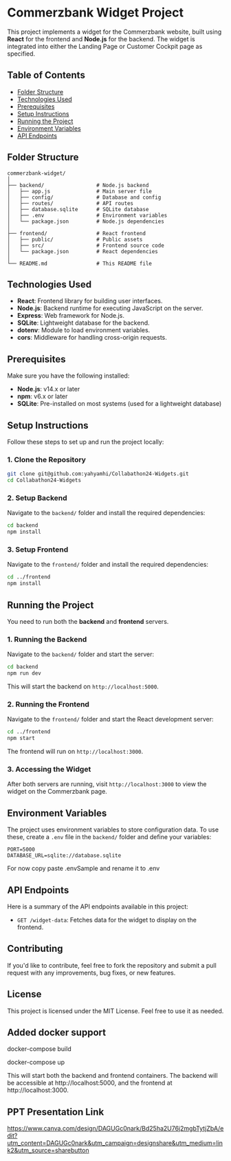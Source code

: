 # Commerzbank Widget Project

This project implements a widget for the Commerzbank website, built using **React** for the frontend and **Node.js** for the backend. The widget is integrated into either the Landing Page or Customer Cockpit page as specified.

## Table of Contents

- [Folder Structure](#folder-structure)
- [Technologies Used](#technologies-used)
- [Prerequisites](#prerequisites)
- [Setup Instructions](#setup-instructions)
- [Running the Project](#running-the-project)
- [Environment Variables](#environment-variables)
- [API Endpoints](#api-endpoints)

## Folder Structure

```
commerzbank-widget/
│
├── backend/                 # Node.js backend
│   ├── app.js               # Main server file
│   ├── config/              # Database and config
│   ├── routes/              # API routes
│   ├── database.sqlite      # SQLite database
│   ├── .env                 # Environment variables
│   └── package.json         # Node.js dependencies
│
├── frontend/                # React frontend
│   ├── public/              # Public assets
│   ├── src/                 # Frontend source code
│   └── package.json         # React dependencies
│
└── README.md                # This README file
```

## Technologies Used

- **React**: Frontend library for building user interfaces.
- **Node.js**: Backend runtime for executing JavaScript on the server.
- **Express**: Web framework for Node.js.
- **SQLite**: Lightweight database for the backend.
- **dotenv**: Module to load environment variables.
- **cors**: Middleware for handling cross-origin requests.

## Prerequisites

Make sure you have the following installed:

- **Node.js**: v14.x or later
- **npm**: v6.x or later
- **SQLite**: Pre-installed on most systems (used for a lightweight database)

## Setup Instructions

Follow these steps to set up and run the project locally:

### 1. Clone the Repository

```bash
git clone git@github.com:yahyamhi/Collabathon24-Widgets.git
cd Collabathon24-Widgets
```

### 2. Setup Backend

Navigate to the `backend/` folder and install the required dependencies:

```bash
cd backend
npm install
```

### 3. Setup Frontend

Navigate to the `frontend/` folder and install the required dependencies:

```bash
cd ../frontend
npm install
```

## Running the Project

You need to run both the **backend** and **frontend** servers.

### 1. Running the Backend

Navigate to the `backend/` folder and start the server:

```bash
cd backend
npm run dev
```

This will start the backend on `http://localhost:5000`.

### 2. Running the Frontend

Navigate to the `frontend/` folder and start the React development server:

```bash
cd ../frontend
npm start
```

The frontend will run on `http://localhost:3000`.

### 3. Accessing the Widget

After both servers are running, visit `http://localhost:3000` to view the widget on the Commerzbank page.

## Environment Variables

The project uses environment variables to store configuration data. To use these, create a `.env` file in the `backend/` folder and define your variables:

```
PORT=5000
DATABASE_URL=sqlite://database.sqlite
```
For now copy paste .envSample and rename it to .env

## API Endpoints

Here is a summary of the API endpoints available in this project:

- `GET /widget-data`: Fetches data for the widget to display on the frontend.

## Contributing

If you'd like to contribute, feel free to fork the repository and submit a pull request with any improvements, bug fixes, or new features.

## License

This project is licensed under the MIT License. Feel free to use it as needed.

## Added docker support
docker-compose build

docker-compose up

This will start both the backend and frontend containers. The backend will be accessible at http://localhost:5000, and the frontend at http://localhost:3000.


## PPT Presentation Link
https://www.canva.com/design/DAGUGc0nark/Bd25ha2U76j2mgbTytjZbA/edit?utm_content=DAGUGc0nark&utm_campaign=designshare&utm_medium=link2&utm_source=sharebutton